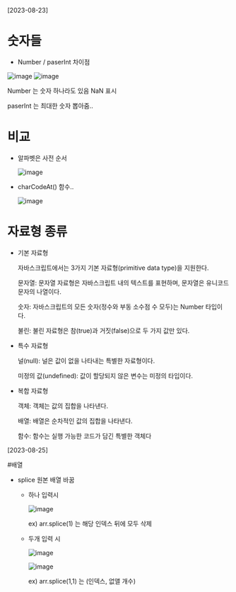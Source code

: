 [2023-08-23]
# 숫자들
  - Number / paserInt 차이점
 
   ![image](https://github.com/oidolee/study/assets/85022962/9938e9ea-4fce-4868-9591-68510c85db74)
   ![image](https://github.com/oidolee/study/assets/85022962/96f21578-3b61-48a5-86e1-60380f39a504)

Number 는 숫자 하나라도 있음 NaN 표시

paserInt 는 최대한 숫자 뽑아줌..

# 비교
  - 알파벳은 사전 순서
 
     ![image](https://github.com/oidolee/study/assets/85022962/c35dc2cf-1f92-49d7-80d3-b68e3738265d)
   
   - charCodeAt() 함수..
   
     ![image](https://github.com/oidolee/study/assets/85022962/41452834-a104-4dc4-9f35-f855467f6de7)

# 자료형 종류
  - 기본 자료형

      자바스크립트에서는 3가지 기본 자료형(primitive data type)을 지원한다.
    
      문자열: 문자열 자료형은 자바스크립트 내의 텍스트를 표현하며, 문자열은 유니코드 문자의 나열이다.
    
      숫자: 자바스크립트의 모든 숫자(정수와 부동 소수점 수 모두)는 Number 타입이다.
    
      불린: 불린 자료형은 참(true)과 거짓(false)으로 두 가지 값만 있다.

   - 특수 자료형

       널(null): 널은 값이 없을 나타내는 특별한 자료형이다.
     
       미정의 값(undefined): 값이 할당되지 않은 변수는 미정의 타입이다.
     

   - 복합 자료형
  
      객체: 객체는 값의 집합을 나타낸다.
     
      배열: 배열은 순차적인 값의 집합을 나타낸다.
     
      함수: 함수는 실행 가능한 코드가 담긴 특별한 객체다

[2023-08-25]

#배열
  - splice 원본 배열 바꿈
    - 하나 입력시
      
      ![image](https://github.com/oidolee/study/assets/85022962/fb324922-003d-40bc-b125-a9ac471702b5)
      
      ex) arr.splice(1) 는 해당 인덱스 뒤에 모두 삭제
    - 두개 입력 시
   
      ![image](https://github.com/oidolee/study/assets/85022962/3f1d8e2f-57be-44d6-83a9-e41c6676296a)

      ![image](https://github.com/oidolee/study/assets/85022962/f68f113e-768f-4e82-9825-b58371e6f4f2)

      ex) arr.splice(1,1) 는  (인덱스, 없앨 개수)


